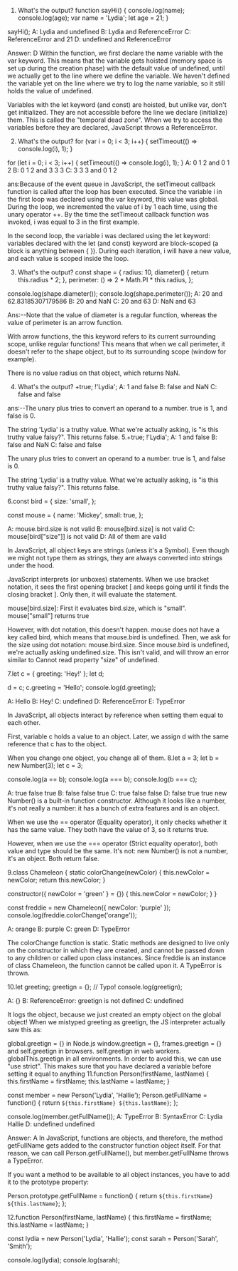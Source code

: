 1. What's the output?
function sayHi() {
  console.log(name);
  console.log(age);
  var name = 'Lydia';
  let age = 21;
}

sayHi();
A: Lydia and undefined
B: Lydia and ReferenceError
C: ReferenceError and 21
D: undefined and ReferenceError

Answer: D
Within the function, we first declare the name variable with the var keyword. This means that the variable gets hoisted (memory space is set up during the creation phase) with the default value of undefined, until we actually get to the line where we define the variable. We haven't defined the variable yet on the line where we try to log the name variable, so it still holds the value of undefined.

Variables with the let keyword (and const) are hoisted, but unlike var, don't get initialized. They are not accessible before the line we declare (initialize) them. This is called the "temporal dead zone". When we try to access the variables before they are declared, JavaScript throws a ReferenceError.

2. What's the output?
for (var i = 0; i < 3; i++) {
  setTimeout(() => console.log(i), 1);
}

for (let i = 0; i < 3; i++) {
  setTimeout(() => console.log(i), 1);
}
A: 0 1 2 and 0 1 2
B: 0 1 2 and 3 3 3
C: 3 3 3 and 0 1 2

ans:Because of the event queue in JavaScript, the setTimeout callback function is called after the loop has been executed. Since the variable i in the first loop was declared using the var keyword, this value was global. During the loop, we incremented the value of i by 1 each time, using the unary operator ++. By the time the setTimeout callback function was invoked, i was equal to 3 in the first example.

In the second loop, the variable i was declared using the let keyword: variables declared with the let (and const) keyword are block-scoped (a block is anything between { }). During each iteration, i will have a new value, and each value is scoped inside the loop.

3. What's the output?
const shape = {
  radius: 10,
  diameter() {
    return this.radius * 2;
  },
  perimeter: () => 2 * Math.PI * this.radius,
};

console.log(shape.diameter());
console.log(shape.perimeter());
A: 20 and 62.83185307179586
B: 20 and NaN
C: 20 and 63
D: NaN and 63

Ans:--Note that the value of diameter is a regular function, whereas the value of perimeter is an arrow function.

With arrow functions, the this keyword refers to its current surrounding scope, unlike regular functions! This means that when we call perimeter, it doesn't refer to the shape object, but to its surrounding scope (window for example).

There is no value radius on that object, which returns NaN.

4. What's the output?
+true;
!'Lydia';
A: 1 and false
B: false and NaN
C: false and false

ans:--The unary plus tries to convert an operand to a number. true is 1, and false is 0.

The string 'Lydia' is a truthy value. What we're actually asking, is "is this truthy value falsy?". This returns false.
5.+true;
 !'Lydia';
A: 1 and false
B: false and NaN
C: false and false

The unary plus tries to convert an operand to a number. true is 1, and false is 0.

The string 'Lydia' is a truthy value. What we're actually asking, is "is this truthy value falsy?". This returns false.

6.const bird = {
  size: 'small',
};

const mouse = {
  name: 'Mickey',
  small: true,
};

A: mouse.bird.size is not valid
B: mouse[bird.size] is not valid
C: mouse[bird["size"]] is not valid
D: All of them are valid

In JavaScript, all object keys are strings (unless it's a Symbol). Even though we might not type them as strings, they are always converted into strings under the hood.

JavaScript interprets (or unboxes) statements. When we use bracket notation, it sees the first opening bracket [ and keeps going until it finds the closing bracket ]. Only then, it will evaluate the statement.

mouse[bird.size]: First it evaluates bird.size, which is "small". mouse["small"] returns true

However, with dot notation, this doesn't happen. mouse does not have a key called bird, which means that mouse.bird is undefined. Then, we ask for the size using dot notation: mouse.bird.size. Since mouse.bird is undefined, we're actually asking undefined.size. This isn't valid, and will throw an error similar to Cannot read property "size" of undefined.

7.let c = { greeting: 'Hey!' };
let d;

d = c;
c.greeting = 'Hello';
console.log(d.greeting);

A: Hello
B: Hey!
C: undefined
D: ReferenceError
E: TypeError

In JavaScript, all objects interact by reference when setting them equal to each other.

First, variable c holds a value to an object. Later, we assign d with the same reference that c has to the object.


When you change one object, you change all of them.
8.let a = 3;
let b = new Number(3);
let c = 3;

console.log(a == b);
console.log(a === b);
console.log(b === c);

A: true false true
B: false false true
C: true false false
D: false true true
new Number() is a built-in function constructor. Although it looks like a number, it's not really a number: it has a bunch of extra features and is an object.

When we use the == operator (Equality operator), it only checks whether it has the same value. They both have the value of 3, so it returns true.

However, when we use the === operator (Strict equality operator), both value and type should be the same. It's not: new Number() is not a number, it's an object. Both return false.

9.class Chameleon {
  static colorChange(newColor) {
    this.newColor = newColor;
    return this.newColor;
  }

  constructor({ newColor = 'green' } = {}) {
    this.newColor = newColor;
  }
}

const freddie = new Chameleon({ newColor: 'purple' });
console.log(freddie.colorChange('orange'));

A: orange
B: purple
C: green
D: TypeError

The colorChange function is static. Static methods are designed to live only on the constructor in which they are created, and cannot be passed down to any children or called upon class instances. Since freddie is an instance of class Chameleon, the function cannot be called upon it. A TypeError is thrown.

10.let greeting;
greetign = {}; // Typo!
console.log(greetign);

A: {}
B: ReferenceError: greetign is not defined
C: undefined

It logs the object, because we just created an empty object on the global object! When we mistyped greeting as greetign, the JS interpreter actually saw this as:

global.greetign = {} in Node.js
window.greetign = {}, frames.greetign = {} and self.greetign in browsers.
self.greetign in web workers.
globalThis.greetign in all environments.
In order to avoid this, we can use "use strict". This makes sure that you have declared a variable before setting it equal to anything
11.function Person(firstName, lastName) {
  this.firstName = firstName;
  this.lastName = lastName;
}

const member = new Person('Lydia', 'Hallie');
Person.getFullName = function() {
  return `${this.firstName} ${this.lastName}`;
};

console.log(member.getFullName());
A: TypeError
B: SyntaxError
C: Lydia Hallie
D: undefined undefined

Answer: A
In JavaScript, functions are objects, and therefore, the method getFullName gets added to the constructor function object itself. For that reason, we can call Person.getFullName(), but member.getFullName throws a TypeError.

If you want a method to be available to all object instances, you have to add it to the prototype property:

Person.prototype.getFullName = function() {
  return `${this.firstName} ${this.lastName}`;
};

12.function Person(firstName, lastName) {
  this.firstName = firstName;
  this.lastName = lastName;
}

const lydia = new Person('Lydia', 'Hallie');
const sarah = Person('Sarah', 'Smith');

console.log(lydia);
console.log(sarah);